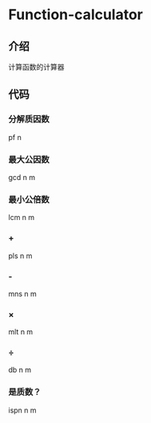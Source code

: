 # Function-calculator
## 介绍
  计算函数的计算器
## 代码
### 分解质因数
   pf n
 ### 最大公因数
   gcd n m
 ### 最小公倍数
   lcm n m
 ### +
   pls n m
 ### -
   mns n m
 ### ×
   mlt n m
 ### ÷
   db n m
 ### 是质数？
   ispn n m

